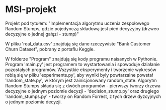 # MSI-projekt
Projekt pod tytułem: "Implementacja algorytmu uczenia zespołowego Random Stumps, gdzie pojedynczą składową jest pień decyzyjny (drzweo decyzyjne o jednej gałęzi - stump)"

W pliku 'real_data.csv' znajdują się dane rzeczywiste "Bank Customer Churn Dataset", pobrany z portaflu Keggle.

W folderze "Program" znajdują się kody programu naisanych w Pythonie. Program 'main.py' jest programem to wystartowania i spowoduje działanie pozostałych programów. 
Wszystkie eksperymenty i tworzenie wykresów robią się w pliku 'experiments.py', aby wyniki były powtarzalne powstał 'random_state.py', w którym jest zainicjonowany random_state. 
Algorytm Random Stumps składa się z dwóch programów - pierwszy tworzy drzewa decyzyjne o jednym poziomie decyzji - 'decision_stump.py' oraz drugiego 'random_stumps.py' - tworzy on Random Forrest, z tych drzew dyzcyjnych o jednym poziomie decyzji. 
